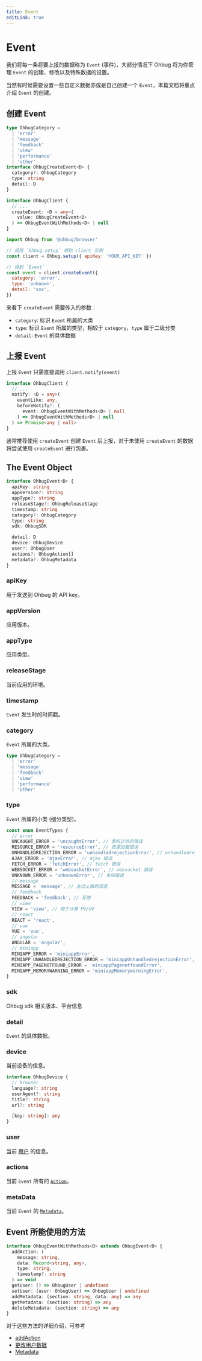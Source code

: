 ```yaml
---
title: Event
editLink: true
---
```


# Event

我们将每一条将要上报的数据称为 `Event` (事件)，大部分情况下 Ohbug 将为你管理 `Event` 的创建、修改以及特殊数据的设置。

当然有时候需要设置一些自定义数据亦或是自己创建一个 `Event`，本篇文档将重点介绍 `Event` 的创建。

## 创建 Event

```typescript
type OhbugCategory =
  | 'error'
  | 'message'
  | 'feedback'
  | 'view'
  | 'performance'
  | 'other'
interface OhbugCreateEvent<D> {
  category?: OhbugCategory
  type: string
  detail: D
}

interface OhbugClient {
  // ...
  createEvent: <D = any>(
    value: OhbugCreateEvent<D>
  ) => OhbugEventWithMethods<D> | null
}
```

```javascript
import Ohbug from '@ohbug/browser'

// 调用 `Ohbug.setup` 得到 client 实例
const client = Ohbug.setup({ apiKey: 'YOUR_API_KEY' })

// 得到 `Event`
const event = client.createEvent({
  category: 'error',
  type: 'unknown',
  detail: 'xxx',
})
```

来看下 `createEvent` 需要传入的参数：

- `category`: 标识 `Event` 所属的大类
- `type`: 标识 `Event` 所属的类型，相较于 `category`，`type` 属于二级分类
- `detail`: `Event` 的具体数据

## 上报 Event

上报 `Event` 只需直接调用 `client.notify(event)`

```typescript
interface OhbugClient {
  // ...
  notify: <D = any>(
    eventLike: any,
    beforeNotify?: (
      event: OhbugEventWithMethods<D> | null
    ) => OhbugEventWithMethods<D> | null
  ) => Promise<any | null>
}
```

通常推荐使用 `createEvent` 创建 `Event` 后上报，对于未使用 `createEvent` 的数据将尝试使用 `createEvent` 进行包裹。

## The Event Object

```typescript
interface OhbugEvent<D> {
  apiKey: string
  appVersion?: string
  appType?: string
  releaseStage?: OhbugReleaseStage
  timestamp: string
  category?: OhbugCategory
  type: string
  sdk: OhbugSDK

  detail: D
  device: OhbugDevice
  user?: OhbugUser
  actions?: OhbugAction[]
  metadata?: OhbugMetadata
}
```

### apiKey

用于发送到 Ohbug 的 API key。

### appVersion

应用版本。

### appType

应用类型。

### releaseStage

当前应用的环境。

### timestamp

`Event` 发生时的时间戳。

### category

`Event` 所属的大类。

```typescript
type OhbugCategory =
  | 'error'
  | 'message'
  | 'feedback'
  | 'view'
  | 'performance'
  | 'other'
```

### type

`Event` 所属的小类 (细分类型)。

```typescript
const enum EventTypes {
  // error
  UNCAUGHT_ERROR = 'uncaughtError', // 意料之外的错误
  RESOURCE_ERROR = 'resourceError', // 资源加载错误
  UNHANDLEDREJECTION_ERROR = 'unhandledrejectionError', // unhandledrejection 错误，可能包含 Promise, react render 等错误
  AJAX_ERROR = 'ajaxError', // ajax 错误
  FETCH_ERROR = 'fetchError', // fetch 错误
  WEBSOCKET_ERROR = 'websocketError', // websocket 错误
  UNKNOWN_ERROR = 'unknownError', // 未知错误
  // message
  MESSAGE = 'message', // 主动上报的信息
  // feedback
  FEEDBACK = 'feedback', // 反馈
  // view
  VIEW = 'view', // 用于计算 PV/UV
  // react
  REACT = 'react',
  // vue
  VUE = 'vue',
  // angular
  ANGULAR = 'angular',
  // miniapp
  MINIAPP_ERROR = 'miniappError',
  MINIAPP_UNHANDLEDREJECTION_ERROR = 'miniappUnhandledrejectionError',
  MINIAPP_PAGENOTFOUND_ERROR = 'miniappPagenotfoundError',
  MINIAPP_MEMORYWARNING_ERROR = 'miniappMemorywarningError',
}
```

### sdk

Ohbug sdk 相关版本、平台信息
### detail

`Event` 的具体数据。

### device

当前设备的信息。

```typescript
interface OhbugDevice {
  // browser
  language?: string
  userAgent?: string
  title?: string
  url?: string

  [key: string]: any
}
```

### user

当前 [用户](./user.md) 的信息。

### actions

当前 `Event` 所有的 [`Action`](./action.md)。

### metaData

当前 `Event` 的 [`Metadata`](./metadata.md)。

## Event 所能使用的方法

```typescript
interface OhbugEventWithMethods<D> extends OhbugEvent<D> {
  addAction: (
    message: string,
    data: Record<string, any>,
    type: string,
    timestamp?: string
  ) => void
  getUser: () => OhbugUser | undefined
  setUser: (user: OhbugUser) => OhbugUser | undefined
  addMetadata: (section: string, data: any) => any
  getMetadata: (section: string) => any
  deleteMetadata: (section: string) => any
}
```

对于这些方法的详细介绍，可参考

- [addAction](./action.md#addaction)
- [更改用户数据](./user.md#更改用户数据)
- [Metadata](./metadata.md)
